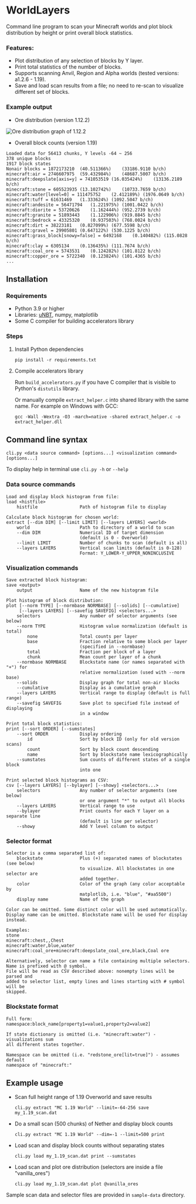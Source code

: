 # WorldLayers

Command line program to scan your Minecraft worlds and plot block distribution by height or print overall block statistics.

### Features:
- Plot distribution of any selection of blocks by Y layer.
- Print total statistics of the number of blocks.
- Supports scanning Anvil, Region and Alpha worlds (tested versions: a1.2.6 - 1.19).
- Save and load scan results from a file; no need to re-scan to visualize different set of blocks.

### Example output

- Ore distribution (version 1.12.2)

![Ore distribution graph of 1.12.2](images/example1.png)

- Overall block counts (version 1.19)

```
Loaded data for 56413 chunks, Y levels -64 ~ 256
378 unique blocks
1917 block states
Nonair blocks = 1872173210	(40.511366%)	(33186.9110 b/ch)
minecraft:air = 2746607975	(59.432984%)	(48687.5007 b/ch)
minecraft:deepslate[axis=y] = 741053519	(16.035424%)	(13136.2189 b/ch)
minecraft:stone = 605523935	(13.102742%)	(10733.7659 b/ch)
minecraft:water[level=0] = 111475752	(2.412189%)	(1976.0649 b/ch)
minecraft:tuff = 61631469	(1.333624%)	(1092.5047 b/ch)
minecraft:andesite = 56471794	(1.221975%)	(1001.0422 b/ch)
minecraft:diorite = 53720626	(1.162444%)	(952.2739 b/ch)
minecraft:granite = 51893443	(1.122906%)	(919.8845 b/ch)
minecraft:bedrock = 43325320	(0.937503%)	(768.0024 b/ch)
minecraft:dirt = 38223181	(0.827099%)	(677.5598 b/ch)
minecraft:gravel = 29905801	(0.647122%)	(530.1225 b/ch)
minecraft:grass_block[snowy=false] = 6492168	(0.140482%)	(115.0828 b/ch)
minecraft:clay = 6305134	(0.136435%)	(111.7674 b/ch)
minecraft:coal_ore = 5743531	(0.124282%)	(101.8122 b/ch)
minecraft:copper_ore = 5722340	(0.123824%)	(101.4365 b/ch)
...
```


## Installation

### Requirements
- Python 3.9 or higher
- Libraries: [uNBT](https://github.com/Metaray/uNBT), numpy, matplotlib
- Some C compiler for building accelerators library

### Steps
1. Install Python dependencies
    
    `pip install -r requirements.txt`

2. Compile accelerators library

    Run `build_accelerators.py` if you have C compiler that is visible to Python's `distutils` library.
    
    Or manually compile `extract_helper.c` into shared library with the same name. For example on Windows with GCC:

    `gcc -Wall -Wextra -O3 -march=native -shared extract_helper.c -o extract_helper.dll`


## Command line syntax
`cli.py <data source command> [options...] <visualization command> [options...]`

To display help in terminal use `cli.py -h` or `--help`

### Data source commands
```
Load and display block histogram from file:
load <histfile>
    histfile                Path of histogram file to display

Calculate block histogram for chosen world:
extract [--dim DIM] [--limit LIMIT] [--layers LAYERS] <world>
    world                   Path to directory of a world to scan
    --dim DIM               Numerical ID of target dimension
                            (default is 0 - Overworld)
    --limit LIMIT           Number of chunks to scan (default is all)
    --layers LAYERS         Vertical scan limits (default is 0-128)
                            Format: Y_LOWER-Y_UPPER_NONINCLUSIVE
```

### Visualization commands
```
Save extracted block histogram:
save <output>
    output                  Name of the new histogram file

Plot histogram of block distribution:
plot [--norm TYPE] [--normbase NORMBASE] [--solids] [--cumulative]
     [--layers LAYERS] [--savefig SAVEFIG] <selectors...>
    selectors               Any number of selector arguments (see below)
    --norm TYPE             Histogram value normalization (default is total)
        none                Total counts per layer
        base                Fraction relative to some block per layer
                            (specified in --normbase)
        total               Fraction per block of a layer
        chunk               Mean count per layer of a chunk
    --normbase NORMBASE     Blockstate name (or names separated with "+") for
                            relative normalization (used with --norm base)
    --solids                Display graph for total non-air blocks
    --cumulative            Display as a cumulative graph
    --layers LAYERS         Vertical range to display (default is full range)
    --savefig SAVEFIG       Save plot to specified file instead of displaying
                            in a window

Print total block statistics:
print [--sort ORDER] [--sumstates]
    --sort ORDER            Display ordering
        id                  Sort by block ID (only for old version scans)
        count               Sort by block count descending
        name                Sort by blockstate name lexicographically
    --sumstates             Sum counts of different states of a single block
                            into one

Print selected block histograms as CSV:
csv [--layers LAYERS] [--bylayer] [--showy] <selectors...>
    selectors               Any number of selector arguments (see below)
                            or one argument "*" to output all blocks
    --layers LAYERS         Vertical range to use
    --bylayer               Print counts for each Y layer on a separate line
                            (default is line per selector)
    --showy                 Add Y level column to output
```

### Selector format
```
Selector is a comma separated list of:
    blockstate              Plus (+) separated names of blockstates (see below)
                            to visualize. All blockstates in one selector are
                            added together.
    color                   Color of the graph (any color acceptable by
                            matplotlib, i.e. "blue", "#aa5500")
    display name            Name of the graph

Color can be omitted. Some distinct color will be used automatically.
Display name can be omitted. Blockstate name will be used for display instead.

Examples:
stone
minecraft:chest,,Chest
minecraft:water,blue,water
minecraft:coal_ore+minecraft:deepslate_coal_ore,black,Coal ore

Alternatively, selector can name a file containing multiple selectors.
Name is prefixed with @ symbol.
File will be read as CSV described above: nonempty lines will be parsed and
added to selector list, empty lines and lines starting with # symbol will be
skipped.
```

### Blockstate format
```
Full form:
namespace:block_name[property1=value1,property2=value2]

If state dictionary is omitted (i.e. "minecraft:water") - visualizations sum
all different states together.

Namespace can be omitted (i.e. "redstone_ore[lit=true]") - assumes default
namespace of "minecraft:"
```


## Example usage
- Scan full height range of 1.19 Overworld and save results

    `cli.py extract "MC 1.19 World" --limit=-64-256 save my_1.19_scan.dat`

- Do a small scan (500 chunks) of Nether and display block counts

    `cli.py extract "MC 1.19 World" --dim=-1 --limit=500 print`

- Load scan and display block counts without separating states

    `cli.py load my_1.19_scan.dat print --sumstates`

- Load scan and plot ore distribution (selectors are inside a file "vanilla_ores")

    `cli.py load my_1.19_scan.dat plot @vanilla_ores`

Sample scan data and selector files are provided in `sample-data` directory.
